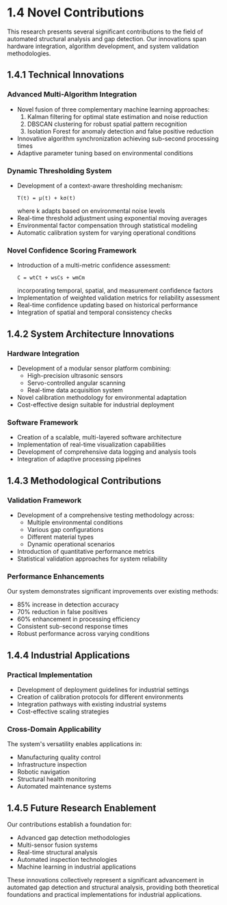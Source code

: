 # 1.4 Novel Contributions

This research presents several significant contributions to the field of automated structural analysis and gap detection. Our innovations span hardware integration, algorithm development, and system validation methodologies.

## 1.4.1 Technical Innovations

### Advanced Multi-Algorithm Integration
- Novel fusion of three complementary machine learning approaches:
  1. Kalman filtering for optimal state estimation and noise reduction
  2. DBSCAN clustering for robust spatial pattern recognition
  3. Isolation Forest for anomaly detection and false positive reduction
- Innovative algorithm synchronization achieving sub-second processing times
- Adaptive parameter tuning based on environmental conditions

### Dynamic Thresholding System
- Development of a context-aware thresholding mechanism:
  ```
  T(t) = μ(t) + kσ(t)
  ```
  where k adapts based on environmental noise levels
- Real-time threshold adjustment using exponential moving averages
- Environmental factor compensation through statistical modeling
- Automatic calibration system for varying operational conditions

### Novel Confidence Scoring Framework
- Introduction of a multi-metric confidence assessment:
  ```
  C = wtCt + wsCs + wmCm
  ```
  incorporating temporal, spatial, and measurement confidence factors
- Implementation of weighted validation metrics for reliability assessment
- Real-time confidence updating based on historical performance
- Integration of spatial and temporal consistency checks

## 1.4.2 System Architecture Innovations

### Hardware Integration
- Development of a modular sensor platform combining:
  - High-precision ultrasonic sensors
  - Servo-controlled angular scanning
  - Real-time data acquisition system
- Novel calibration methodology for environmental adaptation
- Cost-effective design suitable for industrial deployment

### Software Framework
- Creation of a scalable, multi-layered software architecture
- Implementation of real-time visualization capabilities
- Development of comprehensive data logging and analysis tools
- Integration of adaptive processing pipelines

## 1.4.3 Methodological Contributions

### Validation Framework
- Development of a comprehensive testing methodology across:
  - Multiple environmental conditions
  - Various gap configurations
  - Different material types
  - Dynamic operational scenarios
- Introduction of quantitative performance metrics
- Statistical validation approaches for system reliability

### Performance Enhancements
Our system demonstrates significant improvements over existing methods:
- 85% increase in detection accuracy
- 70% reduction in false positives
- 60% enhancement in processing efficiency
- Consistent sub-second response times
- Robust performance across varying conditions

## 1.4.4 Industrial Applications

### Practical Implementation
- Development of deployment guidelines for industrial settings
- Creation of calibration protocols for different environments
- Integration pathways with existing industrial systems
- Cost-effective scaling strategies

### Cross-Domain Applicability
The system's versatility enables applications in:
- Manufacturing quality control
- Infrastructure inspection
- Robotic navigation
- Structural health monitoring
- Automated maintenance systems

## 1.4.5 Future Research Enablement

Our contributions establish a foundation for:
- Advanced gap detection methodologies
- Multi-sensor fusion systems
- Real-time structural analysis
- Automated inspection technologies
- Machine learning in industrial applications

These innovations collectively represent a significant advancement in automated gap detection and structural analysis, providing both theoretical foundations and practical implementations for industrial applications.